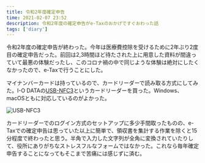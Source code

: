 ```yaml
---
title: 令和2年度確定申告
time: 2021-02-07 23:52
description: 令和2年度の確定申告がe-Taxのおかげですぐおわった話
tags: ['diary']
---
```


令和2年度の確定申告が終わった。今年は医療費控除を受けるために2年ぶり2度目の確定申告だった。前回は2,3時間ほど待たされた上に用意した資料が間違っていて最悪の体験だったし、このコロナ禍の中で同じような体験は絶対にしたくなかったので、e-Taxで行うことにした。

マイナンバーカードは持っているので、カードリーダーで読み取る方式にしてみた。I-O DATAの[USB-NFC3](https://www.amazon.co.jp/dp/B089SRDDYN)というカードリーダーを買った。Windows、macOSともに対応しているのがよかった。

![](/posts/438/USB-NFC3.jpg 'USB-NFC3')

カードリーダーでのログイン方式のセットアップに多少手間取ったものの、e-Taxでの確定申告は思っていた以上に簡単で、領収書を集計する作業を除くと15分程度で終わったと思う。半角で入力した文字列が全角に変換されていたりして、役所にありがちなストレスフルなフォームではなかった。これなら毎年確定申告することになってもそこまで苦痛には感じずに済む。
